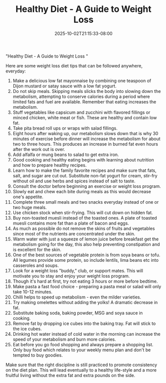 ﻿---
title: "Healthy Diet - A Guide to Weight Loss "
date: 2025-10-02T21:15:33-08:00
description: "Weight Lloss Tips for Web Success"
featured_image: "/images/Weight Lloss.jpg"
tags: ["Weight Lloss"]
---

"Healthy Diet - A Guide to Weight Loss "

Here are some weight loss diet tips that can be followed anywhere, everyday:

1. Make a delicious low fat mayonnaise by combining one teaspoon of Dijon mustard or satay sauce with a low fat yogurt.
2. Do not skip meals. Skipping meals slicks the body into slowing down the metabolism, attempting to conserve calories during a period where limited fats and fuel are available. Remember that eating increases the metabolism.
3. Stuff vegetables like capsicum and zucchini with flavored fillings or minced chicken, white meat or fish. These are healthy and contain low fat.
4. Take pita bread roll ups or wraps with salad fillings.
5. Eight hours after waking up, our metabolism slows down that is why 30 minutes of exercise before dinner will increase the metabolism for about two to three hours.  This produces an increase in burned fat even hours after the work out is over.
6. Add alfalfa or mung beans to salad to get extra iron. 
7. Good cooking and healthy eating begins with learning about nutrition and how to prepare healthy recipes.
8. Learn how to make the family favorite recipes and make sure that fats, salt, and sugar are cut out. Substitute non-fat yogurt for cream, stir-fry without oil and use herbs and spices instead of salt to taste.
9. Consult the doctor before beginning an exercise or weight loss program.
10. Slowly eat and chew each bite during meals as this would decrease one's appetite.
11. Complete three small meals and two snacks everyday instead of one or two huge meals. 
12. Use chicken stock when stir-frying.  This will cut down on hidden fat.
13. Buy non-toasted muesli instead of the toasted ones.  A plate of toasted muesli contains more fat than a plate of bacon and eggs.
14. As much as possible do not remove the skins of fruits and vegetables since most of the nutrients are concentrated under the skin.
15. Warm water with just a squeeze of lemon juice before breakfast get the metabolism going for the day, this also help preventing constipation and is excellent for the skin.
16. One of the best sources of vegetable protein is from soya beans or tofu. All legumes provide some protein, so include lentils, lima beans etc into casseroles and soups.
17. Look for a weight loss "buddy," club, or support mates. This will motivate you to stay and enjoy your weight loss program.
18. Though it's hard at first, try not eating 3 hours or more before bedtime.
19. Make pasta a fast food choice - preparing a pasta meal or salad will only take 10-12 minutes.
20. Chilli helps to speed up metabolism - even the milder varieties.
21. Try making omelettes without adding the yolks! A dramatic decrease in fat.
22. Substitute baking soda, baking powder, MSG and soya sauce in cooking.
23. Remove fat by dropping ice cubes into the baking tray. Fat will stick to the ice cubes.
24. Drinking hot water instead of cold water in the morning can increase the speed of your metabolism and burn more calories.
25. Eat before you go food shopping and always prepare a shopping list. Only buy food which relates to your weekly menu plan and don't be tempted to buy goodies. 

Make sure that the right discipline is still practiced to promote consistency on the diet plan.  This will lead eventually to a healthy life-style and a more fruitful living without the extra fat and extra pounds on the side.

